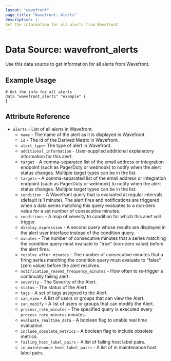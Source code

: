 ```yaml
---
layout: "wavefront"
page_title: "Wavefront: Alerts"
description: |-
Get the information for all alerts from Wavefront
---
```


# Data Source: wavefront_alerts

Use this data source to get information for all alerts from Wavefront.

## Example Usage

```hcl
# Get the info for all alerts 
data "wavefront_alerts" "example" {
}
```

## Attribute Reference

* `alerts` - List of all alerts in Wavefront.
  * `name` - The name of the alert as it is displayed in Wavefront.
  * `id` - The id of the Derived Metric in Wavefront.
  * `alert_type`- The type of alert in Wavefront.
  * `additional_information` - User-supplied additional explanatory information for this alert.
  * `target` - A comma-separated list of the email address or integration endpoint (such as PagerDuty or webhook) to notify when the alert status changes. Multiple target types can be in the list.
  * `targets` - A comma-separated list of the email address or integration endpoint (such as PagerDuty or webhook) to notify when the alert status changes. Multiple target types can be in the list.
  * `condition` - A Wavefront query that is evaluated at regular intervals (default is 1 minute). The alert fires and notifications are triggered when a data series matching this query evaluates to a non-zero value for a set number of consecutive minutes.
  * `conditions` - A map of severity to condition for which this alert will trigger.
  * `display_expression` - A second query whose results are displayed in the alert user interface instead of the condition query.
  * `minutes` - The number of consecutive minutes that a series matching the condition query must evaluate to "true" (non-zero value) before the alert fires.
  * `resolve_after_minutes` - The number of consecutive minutes that a firing series matching the condition query must evaluate to "false" (zero value) before the alert resolves.
  * `notification_resend_frequency_minutes` - How often to re-trigger a continually failing alert.
  * `severity` - The Severity of the Alert.
  * `status` - The status of the Alert.
  * `tags` - A set of tags assigned to the Alert.
  * `can_view` - A list of users or groups that can view the Alert.
  * `can_modify` - A list of users or groups that can modify the Alert.
  * `process_rate_minutes` - The specified query is executed every `process_rate_minutes` minutes.
  * `evaluate_realtime_data` - A boolean flag to enable real time evaluation.
  * `include_obsolete_metrics` - A boolean flag to include obsolete metrics.
  * `failing_host_label_pairs` - A list of failing host label pairs.
  * `in_maintenance_host_label_pairs` - A list of in maintenance host label pairs.

